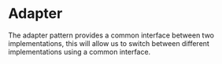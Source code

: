 # Adapter

The adapter pattern provides a common interface between two implementations, this will allow us to switch between different implementations using a common interface.
